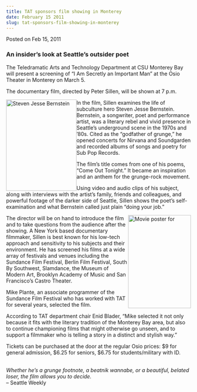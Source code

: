 ```yaml
---
title: TAT sponsors film showing in Monterey
date: February 15 2011
slug: tat-sponsors-film-showing-in-monterey
---
```


 



<span class="date">Posted on Feb 15, 2011    </span>
<h3>An insider&#x2019;s look at Seattle&#x2019;s outsider poet</h3>
<p>The Teledramatic Arts and Technology Department at CSU Monterey
Bay will present a screening of &#x201C;I Am Secretly an Important Man&#x201D; at
the Osio Theater in Monterey on March 5.</p>
<p>The documentary film, directed by Peter Sillen, will be shown at
7 p.m.</p>
<p><img alt="Steven Jesse Bernstein" src="https://news.csumb.edu/sites/default/files/65/attachments/news/images/bernstein.jpg" style="float:left; width:192px; height:248px">In the film, Sillen
examines the life of subculture hero Steven Jesse Bernstein.
Bernstein, a songwriter, poet and performance artist, was a
literary rebel and vivid presence in Seattle&#x2019;s underground scene in
the 1970s and &#x2019;80s. Cited as the &#x201C;godfather of grunge,&#x201D; he opened
concerts for Nirvana and Soundgarden and recorded albums of songs
and poetry for Sub Pop Records.</img></p>
<p>The film&#x2019;s title comes from one of his poems, &#x201C;Come Out
Tonight.&#x201D; It became an inspiration and an anthem for the
grunge-rock movement.</p>
<p>Using video and audio clips of his subject, along with
interviews with the artist&#x2019;s family, friends and colleagues, and
powerful footage of the darker side of Seattle, Sillen shows the
poet&#x2019;s self-examination and what Bernstein called just plain &#x201C;doing
your job.&#x201D;</p>
<p><img alt="Movie poster for " src="https://news.csumb.edu/sites/default/files/65/attachments/news/images/movie_poster.jpg" style="float:right; width:171px; height:253px">The director will
be on hand to introduce the film and to take questions from the
audience after the showing. A New York based documentary filmmaker,
Sillen is best known for his low-tech approach and sensitivity to
his subjects and their environment. He has screened his films at a
wide array of festivals and venues including the Sundance Film
Festival, Berlin Film Festival, South By Southwest, Slamdance, the
Museum of Modern Art, Brooklyn Academy of Music and San Francisco&#x2019;s
Castro Theater.</img></p>
<p>Mike Plante, an associate programmer of the Sundance Film
Festival who has worked with TAT for several years, selected the
film.</p>
<p>According to TAT department chair Enid Blader, &#x201C;Mike selected it
not only because it fits with the literary tradition of the
Monterey Bay area, but also to continue championing films that
might otherwise go unseen, and to support a filmmaker who is
telling a story in a distinct and stylish way.&#x201D;</p>
<p>Tickets can be purchased at the door at the regular Osio prices:
$9 for general admission, $6.25 for seniors, $6.75 for
students/military with ID.</p>
<p><br>
<em>Whether he&#x2019;s a grunge footnote, a beatnik wannabe, or a
beautiful, belated loser, the film allows you to decide.</em><br>
&#x2013; Seattle Weekly</br></br></p>





```
